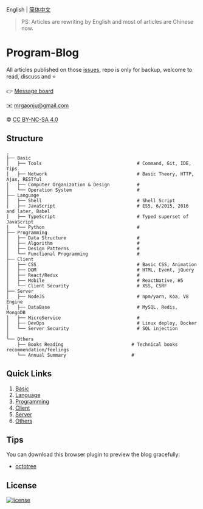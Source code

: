 English | [简体中文](https://github.com/muwenzi/Program-Blog/blob/master/README.zh-CN.md)

> PS: Articles are rewriting by English and most of articles are Chinese now.

# Program-Blog

All articles published on those [issues](https://github.com/muwenzi/Program-Blog/issues), repo is only for backup, welcome to read, discuss and :star:

:point_right: [Message board](https://github.com/muwenzi/Program-Blog/issues/91)

:envelope: mrgaonju@gmail.com

:copyright: [CC BY-NC-SA 4.0](https://creativecommons.org/licenses/by-nc-sa/4.0/deed)

## Structure

```text
.
├── Basic
│   ├── Tools                                   # Command, Git, IDE, Tips
│   ├── Network                                 # Basic Theory, HTTP, Ajax, RESTful
│   ├── Computer Organization & Design          # 
│   └── Operation System                        # 
├── Language
│   ├── Shell                                   # Shell Script
│   ├── JavaScript                              # ES5, 6/2015, 2016 and later, Babel
│   ├── TypeScript                              # Typed superset of JavaScript
│   └── Python                                  # 
├── Programming
│   ├── Data Structure                          # 
│   ├── Algorithm                               # 
│   ├── Design Patterns                         # 
│   └── Functional Programming                  # 
├── Client
│   ├── CSS                                     # Basic CSS, Animation
│   ├── DOM                                     # HTML, Event, jQuery
│   ├── React/Redux                             # 
│   ├── Mobile                                  # ReactNative, H5
│   └── Client Security                         # XSS, CSRF
├── Server
│   ├── NodeJS                                  # npm/yarn, Koa, V8 Engine
│   ├── DataBase                                # MySQL, Redis, MongoDB
│   ├── MicroService                            # 
│   ├── DevOps                                  # Linux deploy, Docker
│   └── Server Security                         # SQL injection
│
└── Others
    ├── Books Reading                         # Technical books recommendation/feelings
    └── Annual Summary                        # 
```

## Quick Links

1. [Basic](https://github.com/muwenzi/Program-Blog/blob/master/1.Basic/index.md)
1. [Language](https://github.com/muwenzi/Program-Blog/blob/master/2.Language/index.md)
1. [Programming](https://github.com/muwenzi/Program-Blog/blob/master/3.Programming/index.md)
1. [Client](https://github.com/muwenzi/Program-Blog/blob/master/4.Client/index.md)
1. [Server](https://github.com/muwenzi/Program-Blog/blob/master/5.Server/index.md)
1. [Others](https://github.com/muwenzi/Program-Blog/blob/master/6.Others/index.md)

## Tips

You can download this browser plugin to preview the blog gracefully:

- [octotree](https://github.com/buunguyen/octotree)

## License

[![license][license-image]][license-url]

[license-url]: https://creativecommons.org/licenses/by-nc-sa/4.0/deed
[license-image]: https://img.shields.io/badge/license-CC%20BY--NC--SA-green.svg?style=flat-square